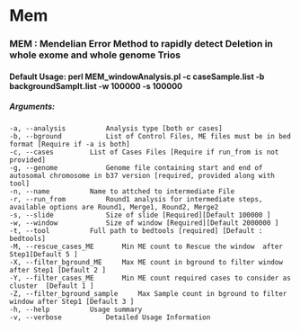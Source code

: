 # Mem
### MEM : Mendelian Error Method to rapidly detect Deletion in whole exome and whole genome Trios 
#### Default Usage: perl MEM_windowAnalysis.pl -c caseSample.list -b backgroundSamplt.list -w 100000 -s 100000

##### Arguments:
	-a, --analysis			Analysis type [both or cases]
	-b, --bground			List of Control Files, ME files must be in bed format [Require if -a is both]
	-c, --cases			List of Cases Files [Require if run_from is not provided]
	-g, --genome			Genome file containing start and end of autosomal chromosome in b37 version [required, provided along with tool]
	-n, --name			Name to attched to intermediate File
	-r, --run_from			Round1 analysis for intermediate steps, available options are Round1, Merge1, Round2, Merge2
	-s, --slide 			Size of slide [Required][Default 100000 ]
	-w, --window			Size of window [Required][Default 2000000 ]
	-t, --tool			Full path to bedtools [required] [Default : bedtools]
	-M, --rescue_cases_ME 		Min ME count to Rescue the window  after Step1[Default 5 ]
	-X, --filter_bground_ME 	Max ME count in bground to filter window after Step1 [Default 2 ]	
	-Y, --filter_cases_ME 		Min ME count required cases to consider as cluster  [Default 1 ]
	-Z, --filter_bground_sample 	Max Sample count in bground to filter window after Step1 [Default 3 ]	
	-h, --help			Usage summary
	-v, --verbose			Detailed Usage Information
